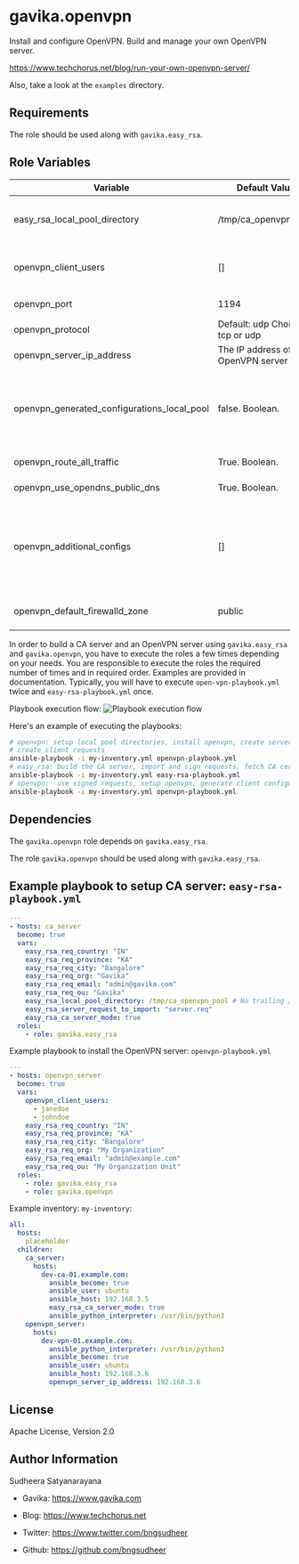 gavika.openvpn
=========

Install and configure OpenVPN. Build and manage your own OpenVPN server.

https://www.techchorus.net/blog/run-your-own-openvpn-server/

Also, take a look at the `examples` directory.

Requirements
------------

The role should be used along with `gavika.easy_rsa`.

Role Variables
--------------

| Variable | Default Value | Description | Required? |
|----------|---------------|-----------|-------------|
| easy_rsa_local_pool_directory | /tmp/ca_openvpn_pool | The directory to use a temporary location to store certifacte requests, certificates, etc. | Yes |
| openvpn_client_users | [] | List of openvpn client usernames. It is recommended to use only alphanumeric characters. | No |
| openvpn_port | 1194 | The port on which OpenVPN server runs | Yes |
| openvpn_protocol | Default: udp Choices: tcp or udp | The network protocol to use | Yes |
| openvpn_server_ip_address | The IP address of the OpenVPN server | The value used in generated client certificates | Yes |
| openvpn_generated_configurations_local_pool | false. Boolean. | Whether to copy the generated client configurations to the local(The controller machine on which the ansible-playbook is executed.) pool directory. | Yes |
| openvpn_route_all_traffic | True. Boolean. | Route all internet traffic via the OpenVPN server | Yes |
| openvpn_use_opendns_public_dns | True. Boolean. | Push OpenDNS DNS servers to clients | Yes |
| openvpn_additional_configs | [] | Additional OpenVPN server configuration. List of dictionaries. Each list item is a pair of key, value. Example <br> openvpn_additional_configs: <br> - push: "topology subnet" <br> - push: "route 192.168.4.5 255.255.255.255" | Yes |
| openvpn_default_firewalld_zone | public | The zone name to use in Firewalld configuration. Relevant only for EL | Yes |


In order to build a CA server and an OpenVPN server using `gavika.easy_rsa` and
`gavika.openvpn`, you have to execute the roles a few times depending on your
needs. You are responsible to execute the roles the required number of times and
in required order. Examples are provided in documentation. Typically, you will
have to execute `open-vpn-playbook.yml` twice and `easy-rsa-playbook.yml` once.


Playbook execution flow:
![Playbook execution flow](https://www.techchorus.net/static/blog/vpn-flow-small.png "Ansible playbook execution flow")

Here's an example of executing the playbooks:
```sh
# openvpn: setup local pool directories, install openvpn, create server request,
# create client requests
ansible-playbook -i my-inventory.yml openvpn-playbook.yml
# easy_rsa: build the CA server, import and sign requests, fetch CA certificates
ansible-playbook -i my-inventory.yml easy-rsa-playbook.yml
# openvpn:  use signed requests, setup openvpn, generate client configurations
ansible-playbook -i my-inventory.yml openvpn-playbook.yml
```

Dependencies
------------
The `gavika.openvpn` role depends on `gavika.easy_rsa`.

The role `gavika.openvpn` should be used along with `gavika.easy_rsa`.

Example playbook to setup CA server: `easy-rsa-playbook.yml`
----------------
```yml
---
- hosts: ca_server
  become: true
  vars:
    easy_rsa_req_country: "IN"
    easy_rsa_req_province: "KA"
    easy_rsa_req_city: "Bangalore"
    easy_rsa_req_org: "Gavika"
    easy_rsa_req_email: "admin@gavika.com"
    easy_rsa_req_ou: "Gavika"
    easy_rsa_local_pool_directory: /tmp/ca_openvpn_pool # No trailing /
    easy_rsa_server_request_to_import: "server.req"
    easy_rsa_ca_server_mode: true
  roles:
    - role: gavika.easy_rsa
```

Example playbook to install the OpenVPN server: `openvpn-playbook.yml`

```yml
---
- hosts: openvpn_server
  become: true
  vars:
    openvpn_client_users:
      - janedoe
      - johndoe
    easy_rsa_req_country: "IN"
    easy_rsa_req_province: "KA"
    easy_rsa_req_city: "Bangalore"
    easy_rsa_req_org: "My Organization"
    easy_rsa_req_email: "admin@example.com"
    easy_rsa_req_ou: "My Organization Unit"
  roles:
    - role: gavika.easy_rsa
    - role: gavika.openvpn
```

Example inventory: `my-inventory`:
```yml
all:
  hosts:
    placeholder
  children:
    ca_server:
      hosts:
        dev-ca-01.example.com:
          ansible_become: true
          ansible_user: ubuntu
          ansible_host: 192.168.3.5
          easy_rsa_ca_server_mode: true
          ansible_python_interpreter: /usr/bin/python3
    openvpn_server:
      hosts:
        dev-vpn-01.example.com:
          ansible_python_interpreter: /usr/bin/python3
          ansible_become: true
          ansible_user: ubuntu
          ansible_host: 192.168.3.6
          openvpn_server_ip_address: 192.168.3.6
```

License
-------

Apache License, Version 2.0

Author Information
------------------
Sudheera Satyanarayana

* Gavika: https://www.gavika.com

* Blog: https://www.techchorus.net
* Twitter: https://www.twitter.com/bngsudheer
* Github: https://github.com/bngsudheer
